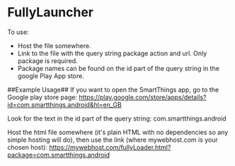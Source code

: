 # FullyLauncher
To use:
- Host the file somewhere.
- Link to the file with the query string package action and url. Only package is required.
- Package names can be found on the id part of the query string in the google Play App store.

##Example Usage##
If you want to open the SmartThings app, go to the Google play store page:
https://play.google.com/store/apps/details?id=com.smartthings.android&hl=en_GB

Look for the text in the id part of the query string:
com.smartthings.android

Host the html file somewhere (it's plain HTML with no dependencies so any simple hosting will do), then use the link (where mywebhost.com is your chosen host):
https://mywebhost.com/fullyLoader.html?package=com.smartthings.android